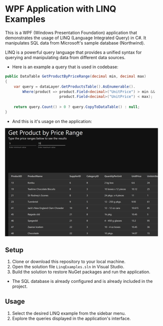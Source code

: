 # WPF Application with LINQ Examples

This is a WPF (Windows Presentation Foundation) application that demonstrates the usage of LINQ (Language Integrated Query) in C#. It manipulates SQL data from Microsoft's sample database (Northwind).

LINQ is a powerful query language that provides a unified syntax for querying and manipulating data from different data sources.

- Here is an example a query that is used in codebase:

```csharp
public DataTable GetProductByPriceRange(decimal min, decimal max)
{
    var query = dataLayer.GetProductsTable().AsEnumerable().
        Where(product => product.Field<decimal>("UnitPrice") > min &&
                         product.Field<decimal>("UnitPrice") < max);

    return query.Count() > 0 ? query.CopyToDataTable() : null;
}
```

- And this is it's usage on the application:

![plot](https://github.com/ruskpr/csharp-sql-linq-examples/blob/main/Images/example-query.png)

## Setup

1. Clone or download this repository to your local machine.
2. Open the solution file `LinqExamples.sln` in Visual Studio.
3. Build the solution to restore NuGet packages and run the application.
- The SQL database is already configured and is already included in the project.

## Usage

1. Select the desired LINQ example from the sidebar menu.
2. Explore the queries displayed in the application's interface.


